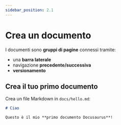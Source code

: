 ```yaml
---
sidebar_position: 2.1
---
```


# Crea un documento

I documenti sono **gruppi di pagine** connessi tramite:

- una **barra laterale**
- navigazione **precedente/successiva**
- **versionamento**

## Crea il tuo primo documento

Crea un file Markdown in `docs/hello.md`:

```md title="docs/hello.md"
# Ciao

Questo è il mio **primo documento Docusaurus**!
```